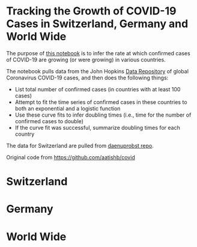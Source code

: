 # Tracking the Growth of COVID-19 Cases in Switzerland, Germany and World Wide

The purpose of [this notebook](https://github.com/lvoegtlin/covid/blob/master/curvefit.ipynb) is to infer the rate at which confirmed cases of COVID-19 are growing (or were growing) in various countries.

The notebook pulls data from the John Hopkins [Data Repository](https://github.com/CSSEGISandData/COVID-19) of global Coronavirus COVID-19 cases, and then does the following things:

- List total number of confirmed cases (in countries with at least 100 cases)
- Attempt to fit the time series of confirmed cases in these countries to both an exponential and a logistic function
- Use these curve fits to infer doubling times (i.e., time for the number of confirmed cases to double)
- If the curve fit was successful, summarize doubling times for each country

The data for Switzerland are pulled from [daenuprobst repo](https://github.com/daenuprobst/covid19-cases-switzerland).

Original code from https://github.com/aatishb/covid

# Switzerland

# Germany

# World Wide
